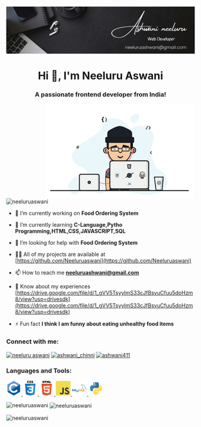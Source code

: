 ![logo](https://github.com/Neeluruaswani/Neeluruaswani/blob/main/aswani1.jpg?raw=true)
<h1 align="center">Hi 👋, I'm Neeluru Aswani</h1>
<h3 align="center">A passionate frontend developer from India!</h3>
<img align="right" alt="Coding"width="400" src="computer.gif">

<p align="left"> <img src="https://komarev.com/ghpvc/?username=neeluruaswani&label=Profile%20views&color=0e75b6&style=flat" alt="neeluruaswani" /> </p>

- 🔭 I’m currently working on **Food Ordering System**

- 🌱 I’m currently learning **C-Language,Pytho Programming,HTML,CSS,JAVASCRIPT,SQL**

- 🤝 I’m looking for help with **Food Ordering System**

- 👨‍💻 All of my projects are available at [https://github.com/Neeluruaswani](https://github.com/Neeluruaswani)

- 📫 How to reach me **neeluruashwani@gmail.com**

- 📄 Know about my experiences [https://drive.google.com/file/d/1_gVV5TsyyImS33cJfBsvuCfuu5doHzm8/view?usp=drivesdk](https://drive.google.com/file/d/1_gVV5TsyyImS33cJfBsvuCfuu5doHzm8/view?usp=drivesdk)

- ⚡ Fun fact **I think I am funny about eating unhealthy food items**

<h3 align="left">Connect with me:</h3>
<p align="left">
<a href="https://linkedin.com/in/neeluru-aswani-b879a5279" target="blank"><img align="center" src="https://raw.githubusercontent.com/rahuldkjain/github-profile-readme-generator/master/src/images/icons/Social/linked-in-alt.svg" alt="neeluru aswani" height="30" width="40" /></a>
<a href="https://instagram.com/ashwani_chinni" target="blank"><img align="center" src="https://raw.githubusercontent.com/rahuldkjain/github-profile-readme-generator/master/src/images/icons/Social/instagram.svg" alt="ashwani_chinni" height="30" width="40" /></a>
<a href="https://www.codechef.com/users/ashwani411" target="blank"><img align="center" src="https://cdn.jsdelivr.net/npm/simple-icons@3.1.0/icons/codechef.svg" alt="ashwani411" height="30" width="40" /></a>
</p>

<h3 align="left">Languages and Tools:</h3>
<p align="left"> <a href="https://www.cprogramming.com/" target="_blank" rel="noreferrer"> <img src="https://raw.githubusercontent.com/devicons/devicon/master/icons/c/c-original.svg" alt="c" width="40" height="40"/> </a> <a href="https://www.w3schools.com/css/" target="_blank" rel="noreferrer"> <img src="https://raw.githubusercontent.com/devicons/devicon/master/icons/css3/css3-original-wordmark.svg" alt="css3" width="40" height="40"/> </a> <a href="https://www.w3.org/html/" target="_blank" rel="noreferrer"> <img src="https://raw.githubusercontent.com/devicons/devicon/master/icons/html5/html5-original-wordmark.svg" alt="html5" width="40" height="40"/> </a> <a href="https://developer.mozilla.org/en-US/docs/Web/JavaScript" target="_blank" rel="noreferrer"> <img src="https://raw.githubusercontent.com/devicons/devicon/master/icons/javascript/javascript-original.svg" alt="javascript" width="40" height="40"/> </a> <a href="https://www.mysql.com/" target="_blank" rel="noreferrer"> <img src="https://raw.githubusercontent.com/devicons/devicon/master/icons/mysql/mysql-original-wordmark.svg" alt="mysql" width="40" height="40"/> </a> <a href="https://www.python.org" target="_blank" rel="noreferrer"> <img src="https://raw.githubusercontent.com/devicons/devicon/master/icons/python/python-original.svg" alt="python" width="40" height="40"/> </a> </p>

<p><img align="left" src="https://github-readme-stats.vercel.app/api/top-langs?username=neeluruaswani&show_icons=true&locale=en&layout=compact" alt="neeluruaswani" /></p>

<p>&nbsp;<img align="center" src="https://github-readme-stats.vercel.app/api?username=neeluruaswani&show_icons=true&locale=en" alt="neeluruaswani" /></p>

<p><img align="center" src="https://github-readme-streak-stats.herokuapp.com/?user=neeluruaswani&" alt="neeluruaswani" /></p>

